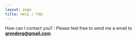 ```yaml
---
layout: page
title: Help / FAQ
---
```


How can I contact you?
: Please feel free to send me a email to **grenderg@gmail.com**.

